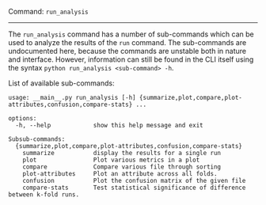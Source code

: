 Command: `run_analysis`

---

The `run_analysis` command has a number of sub-commands which can be 
used to analyze the results of the `run` command. The sub-commands are 
undocumented here, because the commands are unstable both in nature 
and interface.
However, information can still be found in the 
CLI itself using the syntax `python run_analysis <sub-command> -h`.

List of available sub-commands:

``` 
usage: __main__.py run_analysis [-h] {summarize,plot,compare,plot-attributes,confusion,compare-stats} ...

options:
  -h, --help            show this help message and exit

Subsub-commands:
  {summarize,plot,compare,plot-attributes,confusion,compare-stats}
    summarize           display the results for a single run
    plot                Plot various metrics in a plot
    compare             Compare various file through sorting
    plot-attributes     Plot an attribute across all folds.
    confusion           Plot the confusion matrix of the given file
    compare-stats       Test statistical significance of difference between k-fold runs.
```